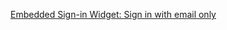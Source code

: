 [Embedded Sign-in Widget: Sign in with email only](/docs/guides/pwd-optional-widget-sign-in-email/nodeexpress/main/)

<!-- TODO: update link -->
